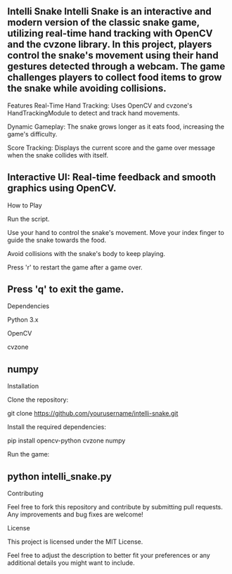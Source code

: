 Intelli Snake
Intelli Snake is an interactive and modern version of the classic snake game, utilizing real-time hand tracking with OpenCV and the cvzone library. In this project, players control the snake's movement using their hand gestures detected through a webcam. The game challenges players to collect food items to grow the snake while avoiding collisions.
----------------------------------------------------------------------------------------------------------------------------
Features
Real-Time Hand Tracking: Uses OpenCV and cvzone's HandTrackingModule to detect and track hand movements.

Dynamic Gameplay: The snake grows longer as it eats food, increasing the game's difficulty.

Score Tracking: Displays the current score and the game over message when the snake collides with itself.

Interactive UI: Real-time feedback and smooth graphics using OpenCV.
------------------------------------------------------------------------------------------------------------------------

How to Play

Run the script.

Use your hand to control the snake's movement. Move your index finger to guide the snake towards the food.

Avoid collisions with the snake's body to keep playing.

Press 'r' to restart the game after a game over.

Press 'q' to exit the game.
---------------------------------------------------------------------------------------------------------------

Dependencies

Python 3.x

OpenCV

cvzone

numpy
----------------------------------------------------------------------------------------------------------------

Installation

Clone the repository:

git clone https://github.com/yourusername/intelli-snake.git

Install the required dependencies:

pip install opencv-python cvzone numpy

Run the game:


python intelli_snake.py
-----------------------------------------------------------------------------------------------------------------

Contributing

Feel free to fork this repository and contribute by submitting pull requests. Any improvements and bug fixes are welcome!


License

This project is licensed under the MIT License.

Feel free to adjust the description to better fit your preferences or any additional details you might want to include.
